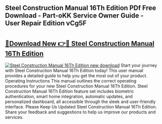## Steel Construction Manual 16Th Edition PDf Free Download - Part-oKK Service Owner Guide - User Repair Edition vCg5F

# <h2><a href="http://bc15748.oget.top/?id=Steel+Construction+Manual+16Th+Edition">🔗Download New 👉🔴 Steel Construction Manual 16Th Edition</a></h2>

[![Steel Construction Manual 16Th Edition new download](https://i.imgur.com/5g1atiW.png)](http://bc15748.oget.top/?id=Steel+Construction+Manual+16Th+Edition)
Start your journey with Steel Construction Manual 16Th Edition today! This user manual provides a detailed guide to help you get the most out of your product. Operating Instructions This manual outlines the correct operating procedures for your new Steel Construction Manual 16Th Edition. Steel Construction Manual 16Th Edition feature set includes biometric authentication, smart home integration, automatic updates, and personalized dashboard, all accessible through the sleek and user-friendly interface. Please Keep Us Updated Steel Construction Manual 16Th Edition. Share your feedback and suggestions to help us improve our products and services.
